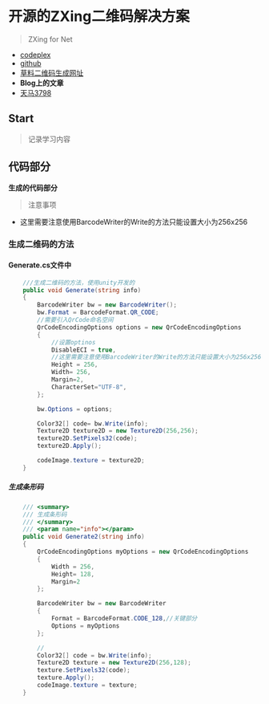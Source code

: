 # 开源的ZXing二维码解决方案
> ZXing for Net
* [codeplex](https://archive.codeplex.com/?p=zxingnet)
* [github](https://github.com/micjahn/ZXing.Net)
* [草料二维码生成网址](https://cli.im/)
* **Blog上的文章**
 * [天马3798](http://www.cnblogs.com/tianma3798/p/5426869.html)

## Start
> 记录学习内容

## 代码部分
**生成的代码部分**
> 注意事项
* 这里需要注意使用BarcodeWriter的Write的方法只能设置大小为256x256

### 生成二维码的方法
#### Generate.cs文件中
```C#
	///生成二维码的方法，使用unity开发的
    public void Generate(string info)
    {
        BarcodeWriter bw = new BarcodeWriter();
        bw.Format = BarcodeFormat.QR_CODE;
        //需要引入QrCode命名空间
        QrCodeEncodingOptions options = new QrCodeEncodingOptions
        {
            //设置optinos
            DisableECI = true,
            //这里需要注意使用BarcodeWriter的Write的方法只能设置大小为256x256
            Height = 256,
            Width= 256,
            Margin=2,
            CharacterSet="UTF-8",
        };

        bw.Options = options;

        Color32[] code= bw.Write(info);
        Texture2D texture2D = new Texture2D(256,256);
        texture2D.SetPixels32(code);
        texture2D.Apply();

        codeImage.texture = texture2D;
    }
```
##### 生成条形码
```C#
    /// <summary>
    /// 生成条形码
    /// </summary>
    /// <param name="info"></param>
    public void Generate2(string info)
    {
        QrCodeEncodingOptions myOptions = new QrCodeEncodingOptions
        {
            Width = 256,
            Height= 128,
            Margin=2
        };

        BarcodeWriter bw = new BarcodeWriter
        {
            Format = BarcodeFormat.CODE_128,//关键部分
            Options = myOptions
        };

        //
        Color32[] code = bw.Write(info);
        Texture2D texture = new Texture2D(256,128);
        texture.SetPixels32(code);
        texture.Apply();
        codeImage.texture = texture;
    }
```


